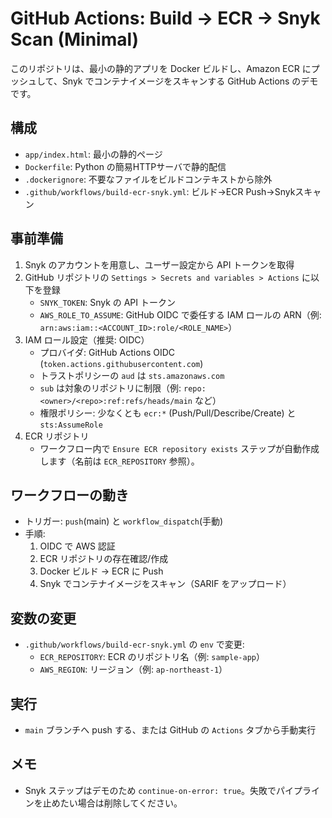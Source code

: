 # GitHub Actions: Build → ECR → Snyk Scan (Minimal)

このリポジトリは、最小の静的アプリを Docker ビルドし、Amazon ECR にプッシュして、Snyk でコンテナイメージをスキャンする GitHub Actions のデモです。

## 構成

- `app/index.html`: 最小の静的ページ
- `Dockerfile`: Python の簡易HTTPサーバで静的配信
- `.dockerignore`: 不要なファイルをビルドコンテキストから除外
- `.github/workflows/build-ecr-snyk.yml`: ビルド→ECR Push→Snykスキャン

## 事前準備

1. Snyk のアカウントを用意し、ユーザー設定から API トークンを取得
2. GitHub リポジトリの `Settings > Secrets and variables > Actions` に以下を登録
   - `SNYK_TOKEN`: Snyk の API トークン
   - `AWS_ROLE_TO_ASSUME`: GitHub OIDC で委任する IAM ロールの ARN（例: `arn:aws:iam::<ACCOUNT_ID>:role/<ROLE_NAME>`）
3. IAM ロール設定（推奨: OIDC）
   - プロバイダ: GitHub Actions OIDC (`token.actions.githubusercontent.com`)
   - トラストポリシーの `aud` は `sts.amazonaws.com`
   - `sub` は対象のリポジトリに制限（例: `repo:<owner>/<repo>:ref:refs/heads/main` など）
   - 権限ポリシー: 少なくとも `ecr:*` (Push/Pull/Describe/Create) と `sts:AssumeRole`
4. ECR リポジトリ
   - ワークフロー内で `Ensure ECR repository exists` ステップが自動作成します（名前は `ECR_REPOSITORY` 参照）。

## ワークフローの動き

- トリガー: `push`(main) と `workflow_dispatch`(手動)
- 手順:
  1) OIDC で AWS 認証
  2) ECR リポジトリの存在確認/作成
  3) Docker ビルド → ECR に Push
  4) Snyk でコンテナイメージをスキャン（SARIF をアップロード）

## 変数の変更

- `.github/workflows/build-ecr-snyk.yml` の `env` で変更:
  - `ECR_REPOSITORY`: ECR のリポジトリ名（例: `sample-app`）
  - `AWS_REGION`: リージョン（例: `ap-northeast-1`）

## 実行

- `main` ブランチへ push する、または GitHub の `Actions` タブから手動実行

## メモ

- Snyk ステップはデモのため `continue-on-error: true`。失敗でパイプラインを止めたい場合は削除してください。
